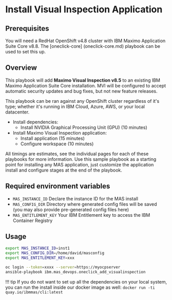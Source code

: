 # Install Visual Inspection Application

## Prerequisites
You will need a RedHat OpenShift v4.8 cluster with IBM Maximo Application Suite Core v8.8. The [oneclick-core] (oneclick-core.md) playbook can be used to set this up.

## Overview
This playbook will add **Maximo Visual Inspection v8.5** to an existing IBM Maximo Application Suite Core installation.  MVI will be configured to accept automatic security updates and bug fixes, but not new feature releases.

This playbook can be ran against any OpenShift cluster regardless of it's type; whether it's running in IBM Cloud, Azure, AWS, or your local datacenter.

- Install dependencies:
    - Install NVIDIA Graphical Processing Unit (GPU) (10 minutes)
- Install Maximo Visual Inspection application:
    - Install application (15 minutes)
    - Configure workspace (10 minutes)

All timings are estimates, see the individual pages for each of these playbooks for more information.  Use this sample playbook as a starting point for installing any MAS application, just customize the application install and configure stages at the end of the playbook.

## Required environment variables
- `MAS_INSTANCE_ID` Declare the instance ID for the MAS install
- `MAS_CONFIG_DIR` Directory where generated config files will be saved (you may also provide pre-generated config files here)
- `MAS_ENTITLEMENT_KEY` Your IBM Entitlement key to access the IBM Container Registry

## Usage
```bash
export MAS_INSTANCE_ID=inst1
export MAS_CONFIG_DIR=/home/david/masconfig
export MAS_ENTITLEMENT_KEY=xxx

oc login --token=xxxx --server=https://myocpserver
ansible-playbook ibm.mas_devops.oneclick_add_visualinspection
```

!!! tip
    If you do not want to set up all the dependencies on your local system, you can run the install inside our docker image as well: `docker run -ti quay.io/ibmmas/cli:latest`
